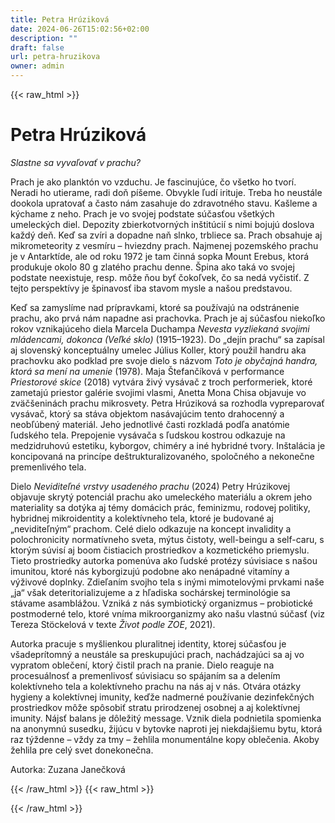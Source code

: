 ```yaml
---
title: Petra Hrúziková
date: 2024-06-26T15:02:56+02:00
description: ""
draft: false
url: petra-hruzikova
owner: admin
---
```

{{< raw_html >}}
<h1 id="petra-hr&uacute;zikov&aacute;">Petra Hr&uacute;zikov&aacute;</h1>
<p class="MsoNormal"><em>Slastne sa vyvaľovať v prachu?</em></p>
<p class="MsoNormal">Prach je ako plankt&oacute;n vo vzduchu. Je fascinuj&uacute;ce, čo v&scaron;etko ho tvor&iacute;. Neradi ho utierame, radi doň p&iacute;&scaron;eme. Obvykle ľud&iacute; irituje. Treba ho neust&aacute;le dookola upratovať a často n&aacute;m zasahuje do zdravotn&eacute;ho stavu. Ka&scaron;leme a k&yacute;chame z neho. Prach je vo svojej podstate s&uacute;časťou v&scaron;etk&yacute;ch umeleck&yacute;ch diel. Depozity zbierkotvorn&yacute;ch in&scaron;tit&uacute;ci&iacute; s nimi bojuj&uacute; doslova každ&yacute; deň. Keď sa zv&iacute;ri a dopadne naň slnko, trbliece sa. Prach obsahuje aj mikrometeority z vesm&iacute;ru &ndash; hviezdny prach. Najmenej pozemsk&eacute;ho prachu je v Antarkt&iacute;de, ale od roku 1972 je tam činn&aacute; sopka Mount Erebus, ktor&aacute; produkuje okolo 80 g zlat&eacute;ho prachu denne. &Scaron;pina ako tak&aacute; vo svojej podstate neexistuje, resp. m&ocirc;že ňou byť čokoľvek, čo sa ned&aacute; vyčistiť. Z tejto perspekt&iacute;vy je &scaron;pinavosť iba stavom mysle a na&scaron;ou predstavou.</p>
<p class="MsoNormal">Keď sa zamysl&iacute;me nad pr&iacute;pravkami, ktor&eacute; sa použ&iacute;vaj&uacute; na odstr&aacute;nenie prachu, ako prv&aacute; n&aacute;m napadne asi prachovka. Prach je aj s&uacute;časťou niekoľko rokov vznikaj&uacute;ceho diela Marcela Duchampa <em>Nevesta vyzliekan&aacute; svojimi ml&aacute;dencami, dokonca (Veľk&eacute; sklo)</em> (1915&ndash;1923). Do &bdquo;dej&iacute;n prachu&ldquo; sa zap&iacute;sal aj slovensk&yacute; konceptu&aacute;lny umelec J&uacute;lius Koller, ktor&yacute; použil handru aka prachovku ako podklad pre svoje dielo s n&aacute;zvom <em>Toto je obyčajn&aacute; handra, ktor&aacute; sa men&iacute; na umenie</em> (1978). Maja &Scaron;tefanč&iacute;kov&aacute; v performance <em>Priestorov&eacute; skice</em> (2018) vytv&aacute;ra živ&yacute; vys&aacute;vač z troch performeriek, ktor&eacute; zametaj&uacute; priestor gal&eacute;rie svojimi vlasmi, Anetta Mona Chisa objavuje vo zv&auml;č&scaron;enin&aacute;ch prachu mikrosvety. Petra Hr&uacute;zikov&aacute; sa rozhodla vypreparovať vys&aacute;vač, ktor&yacute; sa st&aacute;va objektom nas&aacute;vaj&uacute;cim tento drahocenn&yacute; a neobľ&uacute;ben&yacute; materi&aacute;l. Jeho jednotliv&eacute; časti rozklad&aacute; podľa anat&oacute;mie ľudsk&eacute;ho tela. Prepojenie vys&aacute;vača s ľudskou kostrou odkazuje na medzidruhov&uacute; estetiku, kyborgov, chim&eacute;ry a in&eacute; hybridn&eacute; tvory. In&scaron;tal&aacute;cia je koncipovan&aacute; na princ&iacute;pe de&scaron;trukturalizovan&eacute;ho, spoločn&eacute;ho a nekonečne premenliv&eacute;ho tela.</p>
<p class="MsoNormal">Dielo <em>Neviditeľn&eacute; vrstvy usaden&eacute;ho prachu</em> (2024) Petry Hr&uacute;zikovej objavuje skryt&yacute; potenci&aacute;l prachu ako umeleck&eacute;ho materi&aacute;lu a okrem jeho materiality sa dot&yacute;ka aj t&eacute;my dom&aacute;cich pr&aacute;c, feminizmu, rodovej politiky, hybridnej mikroidentity a kolekt&iacute;vneho tela, ktor&eacute; je budovan&eacute; aj &bdquo;neviditeľn&yacute;m&ldquo; prachom. Cel&eacute; dielo odkazuje na koncept invalidity a polochronicity normat&iacute;vneho sveta, m&yacute;tus čistoty, well-beingu a self-caru, s ktor&yacute;m s&uacute;vis&iacute; aj boom čistiacich prostriedkov a kozmetick&eacute;ho priemyslu. Tieto prostriedky autorka pomen&uacute;va ako ľudsk&eacute; prot&eacute;zy s&uacute;visiace s na&scaron;ou imunitou, ktor&eacute; n&aacute;s kyborgizuj&uacute; podobne ako nen&aacute;padn&eacute; vitam&iacute;ny a v&yacute;živov&eacute; doplnky. Zdieľan&iacute;m svojho tela s in&yacute;mi mimotelov&yacute;mi prvkami na&scaron;e &bdquo;ja&ldquo; v&scaron;ak deteritorializujeme a z hľadiska soch&aacute;rskej terminol&oacute;gie sa st&aacute;vame asambl&aacute;žou. Vznik&aacute; z n&aacute;s symbiotick&yacute; organizmus &ndash; probiotick&eacute; postmodern&eacute; telo, ktor&eacute; vn&iacute;ma mikroorganizmy ako na&scaron;u vlastn&uacute; s&uacute;časť (viz Tereza St&ouml;ckelov&aacute; v texte <em>Život podle ZOE</em>, 2021).</p>
<p class="MsoNormal">Autorka pracuje s my&scaron;lienkou pluralitnej identity, ktorej s&uacute;časťou je v&scaron;adepr&iacute;tomn&yacute; a neust&aacute;le sa preskupuj&uacute;ci prach, nach&aacute;dzaj&uacute;ci sa aj vo vypratom oblečen&iacute;, ktor&yacute; čistil prach na pranie. Dielo reaguje na procesu&aacute;lnosť a premenlivosť s&uacute;visiacu so sp&aacute;jan&iacute;m sa a delen&iacute;m kolekt&iacute;vneho tela a kolekt&iacute;vneho prachu na n&aacute;s aj v n&aacute;s. Otv&aacute;ra ot&aacute;zky hygieny a kolekt&iacute;vnej imunity, keďže nadmern&eacute; použ&iacute;vanie dezinfekčn&yacute;ch prostriedkov m&ocirc;že sp&ocirc;sobiť stratu prirodzenej osobnej a aj kolekt&iacute;vnej imunity. N&aacute;jsť balans je d&ocirc;ležit&yacute; message. Vznik diela podnietila spomienka na anonymn&uacute; susedku, žij&uacute;cu v bytovke naproti jej niekdaj&scaron;iemu bytu, ktor&aacute; raz t&yacute;ždenne &ndash; vždy za tmy &ndash; žehlila monument&aacute;lne kopy oblečenia. Akoby žehlila pre cel&yacute; svet donekonečna.</p>
<p class="MsoNormal">Autorka: Zuzana Janečkov&aacute;</p>
{{< /raw_html >}}
<!-- SECTION BREAK -->
{{< raw_html >}}

{{< /raw_html >}}
